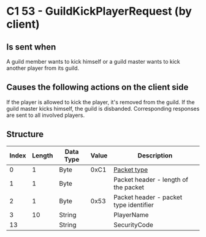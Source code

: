 # C1 53 - GuildKickPlayerRequest (by client)

## Is sent when

A guild member wants to kick himself or a guild master wants to kick another player from its guild.

## Causes the following actions on the client side

If the player is allowed to kick the player, it's removed from the guild. If the guild master kicks himself, the guild is disbanded. Corresponding responses are sent to all involved players.

## Structure

| Index | Length | Data Type | Value | Description |
|-------|--------|-----------|-------|-------------|
| 0 | 1 |   Byte   | 0xC1  | [Packet type](PacketTypes.md) |
| 1 | 1 |    Byte   |      | Packet header - length of the packet |
| 2 | 1 |    Byte   | 0x53  | Packet header - packet type identifier |
| 3 | 10 | String |  | PlayerName |
| 13 |  | String |  | SecurityCode |